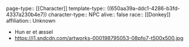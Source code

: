 page-type:: [[Character]]
template-type:: ((650aa39a-ddc1-4286-b3fd-4337a230b4e7))
character-type:: NPC
alive:: false
race:: [[Donkey]]
affiliation:: Unknown

- Hun er et æssel
- https://i1.sndcdn.com/artworks-000198795053-08pfo7-t500x500.jpg
